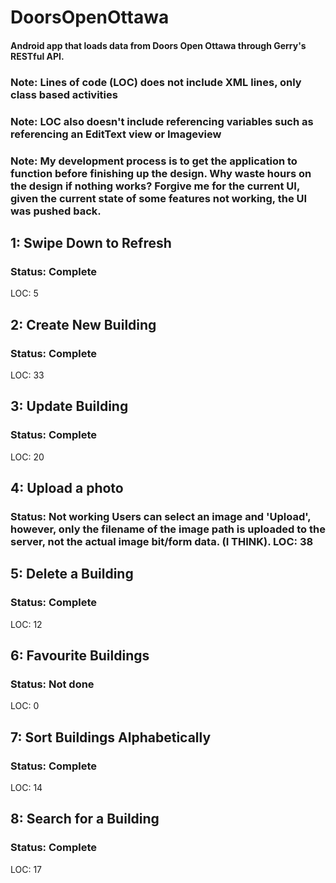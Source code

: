 # DoorsOpenOttawa

#### Android app that loads data from Doors Open Ottawa through Gerry's RESTful API.

### Note: Lines of code (LOC) does not include XML lines, only class based activities
### Note: LOC also doesn't include referencing variables such as referencing an EditText view or Imageview

### Note: My development process is to get the application to function before finishing up the design. Why waste hours on the design if nothing works? Forgive me for the current UI, given the current state of some features not working, the UI was pushed back.

## 1: Swipe Down to Refresh
### Status: Complete
LOC: 5

## 2: Create New Building
### Status: Complete
LOC: 33

## 3: Update Building
### Status: Complete
LOC: 20

## 4: Upload a photo
### Status: Not working Users can select an image and 'Upload', however, only the filename of the image path is uploaded to the server, not the actual image bit/form data. (I THINK). LOC: 38

## 5: Delete a Building
### Status: Complete
LOC: 12

## 6: Favourite Buildings
### Status: Not done
LOC: 0

## 7: Sort Buildings Alphabetically
### Status: Complete
LOC: 14

## 8: Search for a Building
### Status: Complete
LOC: 17
